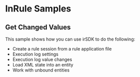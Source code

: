 # InRule Samples

## Get Changed Values

This sample shows how you can use irSDK to do the following:

* Create a rule session from a rule application file
* Execution log settings
* Execution log value changes
* Load XML state into an entity
* Work with unbound entities
